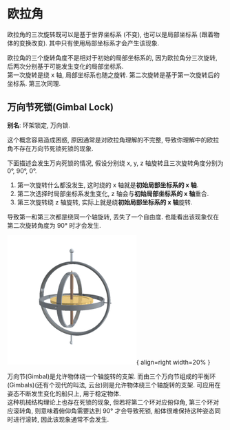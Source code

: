 # 欧拉角

欧拉角的三次旋转既可以是基于世界坐标系 (不变), 也可以是局部坐标系 (跟着物体的变换改变). 其中只有使用局部坐标系才会产生该现象.  

欧拉角的三个旋转角度不是相对于初始的局部坐标系的, 因为欧拉角分三次旋转, 后两次分别基于可能发生变化的局部坐标系.  
第一次旋转是绕 x 轴, 局部坐标系也随之旋转. 第二次旋转是基于第一次旋转后的坐标系. 第三次同理.  

## 万向节死锁(Gimbal Lock)

**别名**: 环架锁定, 万向锁.  

这个概念容易造成困惑, 原因通常是对欧拉角理解的不完整, 导致你理解中的欧拉角不存在万向节死锁死锁的现象.  

下面描述会发生万向死锁的情况, 假设分别绕 x, y, z 轴旋转且三次旋转角度分别为 0°, 90°, 0°.  

1. 第一次旋转什么都没发生, 这时绕的 x 轴就是**初始局部坐标系的 x 轴**.
2. 第二次选择时局部坐标系发生变化, z 轴会与**初始局部坐标系的 x 轴**重合.
3. 第三次旋转绕 z 轴旋转, 实际上就是绕**初始局部坐标系的 x 轴**旋转.

导致第一和第三次都是绕同一个轴旋转, 丢失了一个自由度. 也能看出该现象仅在第二次旋转角度为 90° 时才会发生.  

![Gimbals - Lucas Vieira](assets/gimbals.gif){ align=right width=20% }  

万向节(Gimbal)是允许物体绕一个轴旋转的支架. 而由三个万向节组成的平衡环(Gimbals)(还有个现代的叫法, 云台)则是允许物体绕三个轴旋转的支架. 可应用在姿态不断发生变化的船只上, 用于稳定物体.  
这种机械结构理论上也存在死锁的现象, 但若将第二个环对应俯仰角, 第三个环对应滚转角, 则意味着俯仰角需要达到 90° 才会导致死锁, 船体很难保持这种姿态同时进行滚转, 因此该现象通常不会发生.  
